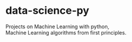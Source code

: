 # data-science-py
Projects on Machine Learning with python,<br />
Machine Learning algorithms from first principles.<br />

